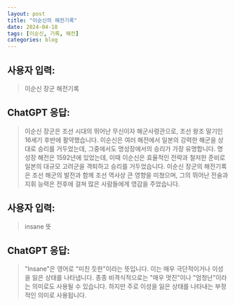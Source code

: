 ```yaml
---
layout: post
title: "이순신의 해전기록"
date: 2024-04-18
tags: [이순신, 기록, 해전]
categories: blog
---
```


## 사용자 입력:
> 이순신 장군 해전기록

## ChatGPT 응답:
> 이순신 장군은 조선 시대의 뛰어난 무신이자 해군사령관으로, 조선 왕조 말기인 16세기 후반에 활약했습니다. 이순신은 여러 해전에서 일본의 강력한 해군을 상대로 승리를 거두었는데, 그중에서도 명성장에서의 승리가 가장 유명합니다. 명성장 해전은 1592년에 있었는데, 이때 이순신은 효율적인 전략과 철저한 준비로 일본의 대규모 고려군을 격퇴하고 승리를 거두었습니다. 이순신 장군의 해전기록은 조선 해군의 발전과 함께 조선 역사상 큰 영향을 미쳤으며, 그의 뛰어난 전술과 지휘 능력은 전후에 걸쳐 많은 사람들에게 영감을 주었습니다.

## 사용자 입력:
> insane 뜻

## ChatGPT 응답:
> "Insane"은 영어로 "미친 듯한"이라는 뜻입니다. 이는 매우 극단적이거나 이성을 잃은 상태를 나타냅니다. 종종 비격식적으로는 "매우 멋진"이나 "엄청난"이라는 의미로도 사용될 수 있습니다. 하지만 주로 이성을 잃은 상태를 나타내는 부정적인 의미로 사용됩니다.


